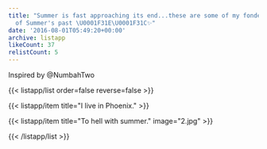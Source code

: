 ```yaml
---
title: "Summer is fast approaching its end...these are some of my fondest memories
  of Summer's past \U0001F31E\U0001F31C✨"
date: '2016-08-01T05:49:20+00:00'
archive: listapp
likeCount: 37
relistCount: 5
---
```


Inspired by @NumbahTwo

<!--more-->

{{< listapp/list order=false reverse=false >}}

   {{< listapp/item title="I live in Phoenix." >}}

   {{< listapp/item title="To hell with summer."
      image="2.jpg" >}}

{{< /listapp/list >}}
